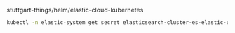 stuttgart-things/helm/elastic-cloud-kubernetes


```bash
kubectl -n elastic-system get secret elasticsearch-cluster-es-elastic-user -o go-template='{{.data.elastic | base64decode}}'
```